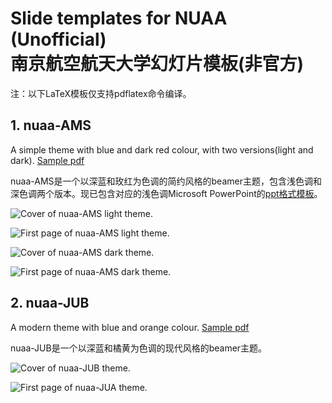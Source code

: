 # Slide templates for NUAA (Unofficial)</br>南京航空航天大学幻灯片模板(非官方)

注：以下LaTeX模板仅支持pdflatex命令编译。

## 1. nuaa-AMS
A simple theme with blue and dark red colour, with two versions(light and dark). [Sample pdf](https://github.com/nuaa803/nuaa-slides/raw/master/nuaa-AMS/nuaa-AMS.pdf)

nuaa-AMS是一个以深蓝和玫红为色调的简约风格的beamer主题，包含浅色调和深色调两个版本。现已包含对应的浅色调Microsoft PowerPoint的[ppt格式模板](https://github.com/nuaa803/nuaa-slides/raw/master/nuaa-AMS/nuaa-AMS.ppt)。

![Cover of nuaa-AMS light theme.](https://github.com/nuaa803/nuaa-slides/blob/master/preview/nuaa-AMS-light-1.png)

![First page of nuaa-AMS light theme.](https://github.com/nuaa803/nuaa-slides/blob/master/preview/nuaa-AMS-light-2.png)

![Cover of nuaa-AMS dark theme.](https://github.com/nuaa803/nuaa-slides/blob/master/preview/nuaa-AMS-dark-1.png)

![First page of nuaa-AMS dark theme.](https://github.com/nuaa803/nuaa-slides/blob/master/preview/nuaa-AMS-dark-2.png)

## 2. nuaa-JUB
A modern theme with blue and orange colour. [Sample pdf](https://github.com/nuaa803/nuaa-slides/raw/master/nuaa-JUB/nuaa-JUB.pdf)

nuaa-JUB是一个以深蓝和橘黄为色调的现代风格的beamer主题。

![Cover of nuaa-JUB theme.](https://github.com/nuaa803/nuaa-slides/blob/master/preview/nuaa-JUB-1.png)

![First page of nuaa-JUA theme.](https://github.com/nuaa803/nuaa-slides/blob/master/preview/nuaa-JUB-2.png)

